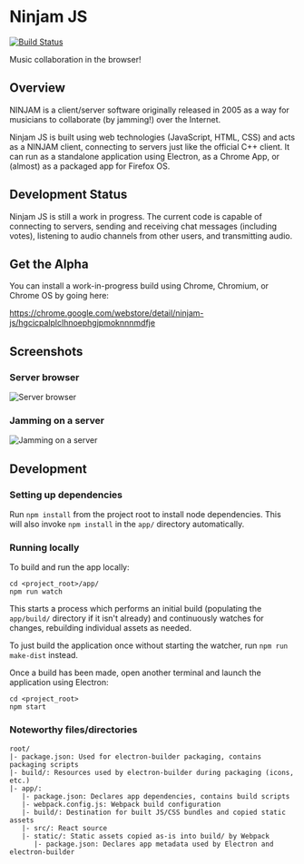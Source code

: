 # Ninjam JS

[![Build Status](https://travis-ci.org/BHSPitMonkey/ninjam-js.svg?branch=master)](https://travis-ci.org/BHSPitMonkey/ninjam-js)

Music collaboration in the browser!

## Overview

NINJAM is a client/server software originally released in 2005 as a way for
musicians to collaborate (by jamming!) over the Internet.

Ninjam JS is built using web technologies (JavaScript, HTML, CSS) and acts as a
NINJAM client, connecting to servers just like the official C++ client. It can
run as a standalone application using Electron, as a Chrome App, or (almost)
as a packaged app for Firefox OS.

## Development Status

Ninjam JS is still a work in progress. The current code is capable of
connecting to servers, sending and receiving chat messages (including votes),
listening to audio channels from other users, and transmitting audio.

## Get the Alpha

You can install a work-in-progress build using Chrome, Chromium, or Chrome OS
by going here:

https://chrome.google.com/webstore/detail/ninjam-js/hgcicpalplclhnoephgjpmoknnnmdfje

## Screenshots

### Server browser

![Server browser](https://raw.github.com/wiki/BHSPitMonkey/ninjam-js/screenshots/servers.png)

### Jamming on a server

![Jamming on a server](https://raw.github.com/wiki/BHSPitMonkey/ninjam-js/screenshots/jam.png)

## Development

### Setting up dependencies

Run `npm install` from the project root to install node dependencies. This will
also invoke `npm install` in the `app/` directory automatically.

### Running locally

To build and run the app locally:

```
cd <project_root>/app/
npm run watch
```

This starts a process which performs an initial build (populating the `app/build/`
directory if it isn't already) and continuously watches for changes, rebuilding
individual assets as needed.

To just build the application once without starting the watcher, run `npm run make-dist` instead.

Once a build has been made, open another terminal and launch the application using Electron:

```
cd <project_root>
npm start
```

### Noteworthy files/directories

    root/
    |- package.json: Used for electron-builder packaging, contains packaging scripts
    |- build/: Resources used by electron-builder during packaging (icons, etc.)
    |- app/:
       |- package.json: Declares app dependencies, contains build scripts
       |- webpack.config.js: Webpack build configuration
       |- build/: Destination for built JS/CSS bundles and copied static assets
       |- src/: React source
       |- static/: Static assets copied as-is into build/ by Webpack
          |- package.json: Declares app metadata used by Electron and electron-builder

